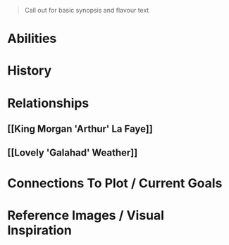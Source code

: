 > Call out for basic synopsis and flavour text

# Abilities

# History

# Relationships
## [[King Morgan 'Arthur' La Faye]]
## [[Lovely 'Galahad' Weather]]

# Connections To Plot / Current Goals

# Reference Images / Visual Inspiration